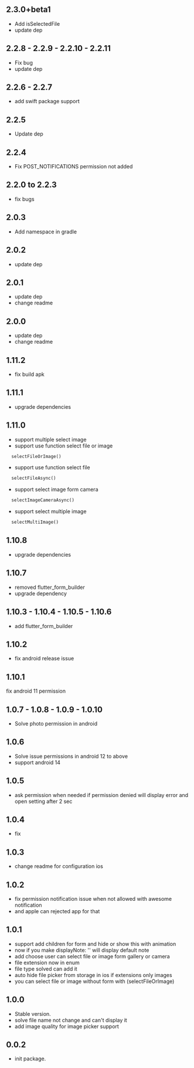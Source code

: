 ## 2.3.0+beta1

- Add isSelectedFile
- update dep

## 2.2.8 - 2.2.9 - 2.2.10 - 2.2.11

- Fix bug
- update dep

## 2.2.6 - 2.2.7

- add swift package support

## 2.2.5

- Update dep

## 2.2.4

- Fix POST_NOTIFICATIONS permission not added

## 2.2.0 to 2.2.3

- fix bugs

## 2.0.3

- Add namespace in gradle

## 2.0.2

- update dep

## 2.0.1

- update dep
- change readme

## 2.0.0

- update dep
- change readme

## 1.11.2

- fix build apk

## 1.11.1

- upgrade dependencies

## 1.11.0

- support multiple select image
- support use function select file or image

```dart
  selectFileOrImage()
```

- support use function select file

```dart
  selectFileAsync()
```

- support select image form camera

```dart
  selectImageCameraAsync()
```

- support select multiple image

```dart
  selectMultiImage()
```

## 1.10.8

- upgrade dependencies

## 1.10.7

- removed flutter_form_builder
- upgrade dependency

## 1.10.3 - 1.10.4 - 1.10.5 - 1.10.6

- add flutter_form_builder

## 1.10.2

- fix android release issue

## 1.10.1

fix android 11 permission

## 1.0.7 - 1.0.8 - 1.0.9 - 1.0.10

- Solve photo permission in android

## 1.0.6

- Solve issue permissions in android 12 to above
- support android 14

## 1.0.5

- ask permission when needed if permission denied will display error and open setting after 2 sec

## 1.0.4

- fix

## 1.0.3

- change readme for configuration ios

## 1.0.2

- fix permission notification issue when not allowed with awesome notification
- and apple can rejected app for that

## 1.0.1

- support add children for form and hide or show this with animation
- now if you make displayNote: '' will display default note
- add choose user can select file or image form gallery or camera
- file extension now in enum
- file type solved can add it
- auto hide file picker from storage in ios if extensions only images
- you can select file or image without form with (selectFileOrImage)

## 1.0.0

- Stable version.
- solve file name not change and can't display it
- add image quality for image picker support
  
## 0.0.2

- init package.
